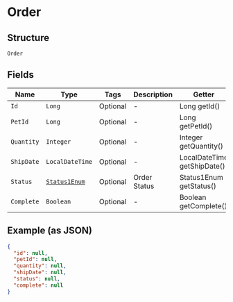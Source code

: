 
# Order

## Structure

`Order`

## Fields

| Name | Type | Tags | Description | Getter | Setter |
|  --- | --- | --- | --- | --- | --- |
| `Id` | `Long` | Optional | - | Long getId() | setId(Long id) |
| `PetId` | `Long` | Optional | - | Long getPetId() | setPetId(Long petId) |
| `Quantity` | `Integer` | Optional | - | Integer getQuantity() | setQuantity(Integer quantity) |
| `ShipDate` | `LocalDateTime` | Optional | - | LocalDateTime getShipDate() | setShipDate(LocalDateTime shipDate) |
| `Status` | [`Status1Enum`](../../doc/models/status-1-enum.md) | Optional | Order Status | Status1Enum getStatus() | setStatus(Status1Enum status) |
| `Complete` | `Boolean` | Optional | - | Boolean getComplete() | setComplete(Boolean complete) |

## Example (as JSON)

```json
{
  "id": null,
  "petId": null,
  "quantity": null,
  "shipDate": null,
  "status": null,
  "complete": null
}
```

